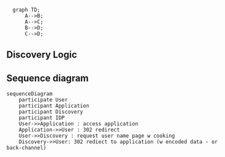 ```mermaid
  graph TD;
      A-->B;
      A-->C;
      B-->D;
      C-->D;
```

## Discovery Logic


## Sequence diagram
```mermaid
sequenceDiagram
    participate User
    participant Application
    participant Discovery
    participant IDP
    User->>Application : access application 
    Application->>User : 302 redirect 
    User->>Discovery : request user name page w cooking
    Discovery->>User: 302 rediect to application (w encoded data - or back-channel)
```
